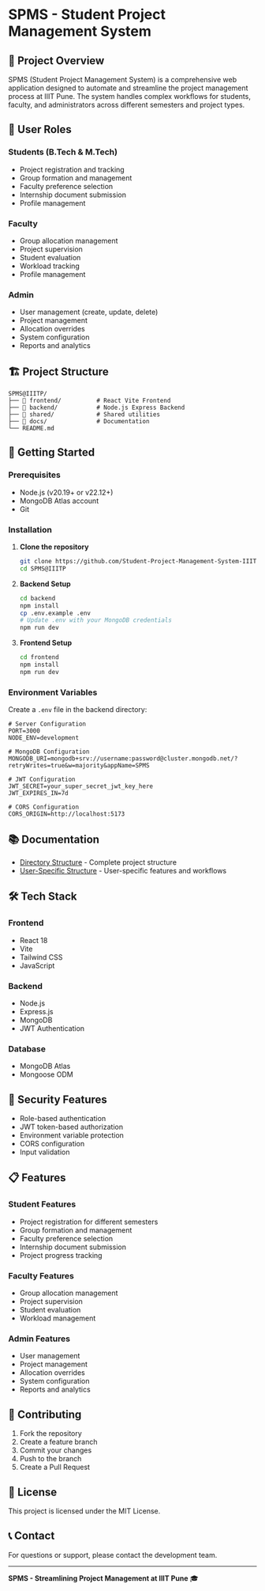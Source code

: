 # SPMS - Student Project Management System

## 🎯 **Project Overview**

SPMS (Student Project Management System) is a comprehensive web application designed to automate and streamline the project management process at IIIT Pune. The system handles complex workflows for students, faculty, and administrators across different semesters and project types.

## 👥 **User Roles**

### **Students (B.Tech & M.Tech)**
- Project registration and tracking
- Group formation and management
- Faculty preference selection
- Internship document submission
- Profile management

### **Faculty**
- Group allocation management
- Project supervision
- Student evaluation
- Workload tracking
- Profile management

### **Admin**
- User management (create, update, delete)
- Project management
- Allocation overrides
- System configuration
- Reports and analytics

## 🏗️ **Project Structure**

```
SPMS@IIITP/
├── 📁 frontend/          # React Vite Frontend
├── 📁 backend/           # Node.js Express Backend
├── 📁 shared/            # Shared utilities
├── 📁 docs/              # Documentation
└── README.md
```

## 🚀 **Getting Started**

### **Prerequisites**
- Node.js (v20.19+ or v22.12+)
- MongoDB Atlas account
- Git

### **Installation**

1. **Clone the repository**
   ```bash
   git clone https://github.com/Student-Project-Management-System-IIITP/Student-Project-Management-System-IIITP.git
   cd SPMS@IIITP
   ```

2. **Backend Setup**
   ```bash
   cd backend
   npm install
   cp .env.example .env
   # Update .env with your MongoDB credentials
   npm run dev
   ```

3. **Frontend Setup**
   ```bash
   cd frontend
   npm install
   npm run dev
   ```

### **Environment Variables**

Create a `.env` file in the backend directory:
```env
# Server Configuration
PORT=3000
NODE_ENV=development

# MongoDB Configuration
MONGODB_URI=mongodb+srv://username:password@cluster.mongodb.net/?retryWrites=true&w=majority&appName=SPMS

# JWT Configuration
JWT_SECRET=your_super_secret_jwt_key_here
JWT_EXPIRES_IN=7d

# CORS Configuration
CORS_ORIGIN=http://localhost:5173
```

## 📚 **Documentation**

- [Directory Structure](docs/DIRECTORY_STRUCTURE.md) - Complete project structure
- [User-Specific Structure](docs/USER_SPECIFIC_STRUCTURE.md) - User-specific features and workflows

## 🛠️ **Tech Stack**

### **Frontend**
- React 18
- Vite
- Tailwind CSS
- JavaScript

### **Backend**
- Node.js
- Express.js
- MongoDB
- JWT Authentication

### **Database**
- MongoDB Atlas
- Mongoose ODM

## 🔐 **Security Features**

- Role-based authentication
- JWT token-based authorization
- Environment variable protection
- CORS configuration
- Input validation

## 📋 **Features**

### **Student Features**
- Project registration for different semesters
- Group formation and management
- Faculty preference selection
- Internship document submission
- Project progress tracking

### **Faculty Features**
- Group allocation management
- Project supervision
- Student evaluation
- Workload management

### **Admin Features**
- User management
- Project management
- Allocation overrides
- System configuration
- Reports and analytics

## 🤝 **Contributing**

1. Fork the repository
2. Create a feature branch
3. Commit your changes
4. Push to the branch
5. Create a Pull Request

## 📄 **License**

This project is licensed under the MIT License.

## 📞 **Contact**

For questions or support, please contact the development team.

---

**SPMS - Streamlining Project Management at IIIT Pune** 🎓
